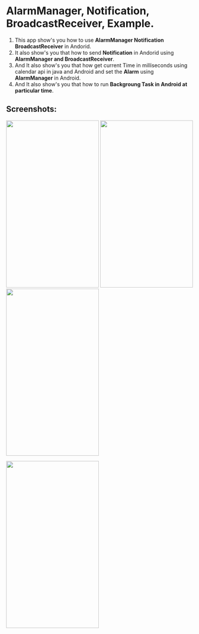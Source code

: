 # AlarmManager, Notification, BroadcastReceiver, Example.

1) This app show's you how to use **AlarmManager Notification BroadcastReceiver** in Andorid.
2) It also show's you that how to send **Notification** in Andorid using **AlarmManager and BroadcastReceiver**.
3) And It also show's you that how get current Time in milliseconds using calendar api in java and Android and set the **Alarm**
using **AlarmManager** in Android. 
4) And It also show's you that how to run **Backgroung Task in Android at particular time**.

## Screenshots:

<img src="https://github.com/krunalpatel3/AlarmManager-Notification-BroadcastReceiver-Example/blob/master/Screenshots/Screenshot_20180807-160354.png" width="250" height="450" /> <img src="https://github.com/krunalpatel3/AlarmManager-Notification-BroadcastReceiver-Example/blob/master/Screenshots/Screenshot_20180807-160408.png" width="250" height="450" /> <img src="https://github.com/krunalpatel3/AlarmManager-Notification-BroadcastReceiver-Example/blob/master/Screenshots/Screenshot_20180807-160443.png" width="250" height="450" />

<img src="https://github.com/krunalpatel3/AlarmManager-Notification-BroadcastReceiver-Example/blob/master/Screenshots/Screenshot_20180807-160548.png" width="250" height="450" />


